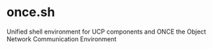 # once.sh
Unified shell environment for UCP components and ONCE the Object Network Communication Environment

